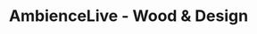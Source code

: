 ---
title: "AmbienceLive - Wood & Design"
url: /bochum/ambiencelive-wood-und-design/
shop: Raumausstattung
---